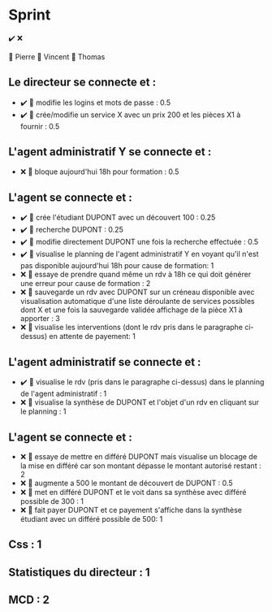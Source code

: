 # Sprint
✔️ ❌

🍮 Pierre
🎹 Vincent
🛶 Thomas

## Le directeur se connecte et :
* ✔️ 🍮 modifie les logins et mots de passe : 0.5
* ✔️ 🍮 crée/modifie un service X avec un prix 200 et les pièces X1 à fournir : 0.5
## L'agent administratif Y se connecte et :
* ❌ 🎹 bloque aujourd'hui 18h pour formation : 0.5
## L'agent se connecte et :
* ✔️ 🍮 crée l'étudiant DUPONT avec un découvert 100 : 0.25
* ✔️ 🍮 recherche DUPONT : 0.25
* ✔️ 🍮 modifie directement DUPONT une fois la recherche effectuée : 0.5
* ✔️ 🛶 visualise le planning de l'agent administratif Y en voyant qu'il n'est pas disponible aujourd'hui 18h pour cause de formation: 1
* ❌ 🎹 essaye de prendre quand même un rdv à 18h ce qui doit générer une erreur pour cause de formation : 2
* ❌ 🎹 sauvegarde un rdv avec DUPONT sur un créneau disponible avec visualisation automatique d'une liste déroulante de services possibles dont X et une fois la sauvegarde validée affichage de la pièce X1 à apporter : 3
* ❌ 🎹 visualise les interventions (dont le rdv pris dans le paragraphe ci-dessus) en attente de payement: 1
## L'agent administratif se connecte et :
* ✔️ 🛶 visualise le rdv (pris dans le paragraphe ci-dessus) dans le planning de l'agent administratif : 1
* ❌ 🍮 visualise la synthèse de DUPONT et l'objet d'un rdv en cliquant sur le planning : 1
## L'agent se connecte et :
* ❌ 🛶 essaye de mettre en différé DUPONT mais visualise un blocage de la mise en différé car son montant dépasse le montant autorisé restant : 2
* ❌ 🛶 augmente a 500 le montant de découvert de DUPONT : 0.5
* ❌ 🛶 met en différé DUPONT et le voit dans sa synthèse avec différé possible de 300 : 1
* ❌ 🛶 fait payer DUPONT et ce payement s'affiche dans la synthèse étudiant avec un différé possible de 500: 1
## Css : 1
## Statistiques du directeur : 1
## MCD : 2
